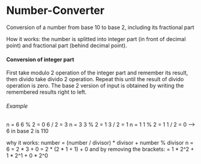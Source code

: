 # Number-Converter
Conversion of a number from base 10 to base 2, including its fractional part

How it works: the number is splitted into integer part (in front of decimal point) and fractional part (behind decimal point). 

#### Conversion of integer part
First take modulo 2 operation of the integer part and remember its result, then divido take divido 2 operation. 
Repeat this until the result of divido operation is zero. 
The base 2 version of input is obtained by writing the remembered results right to left. 

###### Example
n = 6
  6 % 2 = 0
  6 / 2 = 3
n = 3
  3 % 2 = 1
  3 / 2 = 1
n = 1
  1 % 2 = 1
  1 / 2 = 0
--> 6 in base 2 is 110

why it works: 
number = (number / divisor) * divisor + number % divisor
n = 6
  = 2 * 3 + 0
  = 2 * (2 * 1 + 1) + 0
  and by removing the brackets: 
  = 1 * 2^2 + 1 * 2^1 + 0 * 2^0
